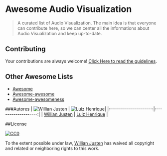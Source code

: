 # Awesome Audio Visualization

> A curated list of Audio Visualization. The main idea is that everyone can contribute here, so we can center all the informations about Audio Visualization and keep up-to-date.

## Contributing

Your contributions are always welcome! [Click Here to read the guidelines](https://github.com/willianjusten/awesome-svg/blob/master/contributing.md).

## Other Awesome Lists

* [Awesome](https://github.com/sindresorhus/awesome)
* [Awesome-awesome](https://github.com/emijrp/awesome-awesome)
* [Awesome-awesomeness](https://github.com/bayandin/awesome-awesomeness)

###Autores
| ![Willian Justen](https://avatars2.githubusercontent.com/u/3991845?v=3&s=150)                | ![Luiz Henrique](https://avatars2.githubusercontent.com/u/12835911?v=3&s=150)|
|:---------------------:|:-------------------:|
|  [Willian Justen](https://github.com/willianjusten/)   |     [Luiz Henrique](https://github.com/lhbzr)    |


##License

[![CC0](https://i.creativecommons.org/l/by/4.0/88x31.png)](http://creativecommons.org/licenses/by/4.0/)

To the extent possible under law, [Willian Justen](http://github.com/willianjusten) has waived all copyright and related or neighboring rights to this work.
